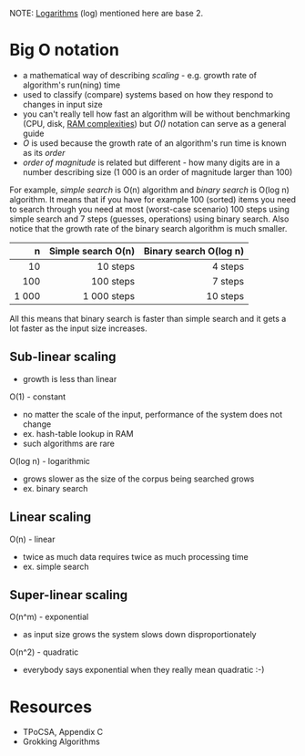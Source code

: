 NOTE: [Logarithms](https://www.rapidtables.com/calc/math/Log_Calculator.html) (log) mentioned here are base 2.

# Big O notation

* a mathematical way of describing *scaling* - e.g. growth rate of algorithm's run(ning) time
* used to classify (compare) systems based on how they respond to changes in input size
* you can't really tell how fast an algorithm will be without benchmarking (CPU, disk, [RAM complexities](http://queue.acm.org/detail.cfm?id=1814327)) but *O()* notation can serve as a general guide
* *O* is used because the growth rate of an algorithm's run time is known as its *order*
* *order of magnitude* is related but different - how many digits are in a number describing size (1 000 is an order of magnitude larger than 100)

For example, *simple search* is O(n) algorithm and *binary search* is O(log n) algorithm. It means that if you have for example 100 (sorted) items you need to search through you need at most (worst-case scenario) 100 steps using simple search and 7 steps (guesses, operations) using binary search. Also notice that the growth rate of the binary search algorithm is much smaller.

| n     | Simple search O(n) | Binary search O(log n) |
|------:|-------------------:|-----------------------:|
| 10    | 10 steps           | 4 steps                |
| 100   | 100 steps          | 7 steps                |
| 1 000 | 1 000 steps        | 10 steps               |

All this means that binary search is faster than simple search and it gets a lot faster as the input size increases.

## Sub-linear scaling

* growth is less than linear

O(1) - constant

* no matter the scale of the input, performance of the system does not change
* ex. hash-table lookup in RAM
* such algorithms are rare

O(log n) - logarithmic

* grows slower as the size of the corpus being searched grows
* ex. binary search

## Linear scaling

O(n) - linear

* twice as much data requires twice as much processing time
* ex. simple search

## Super-linear scaling

O(n^m) - exponential

* as input size grows the system slows down disproportionately

O(n^2) - quadratic

* everybody says exponential when they really mean quadratic :-)

# Resources

* TPoCSA, Appendix C
* Grokking Algorithms

